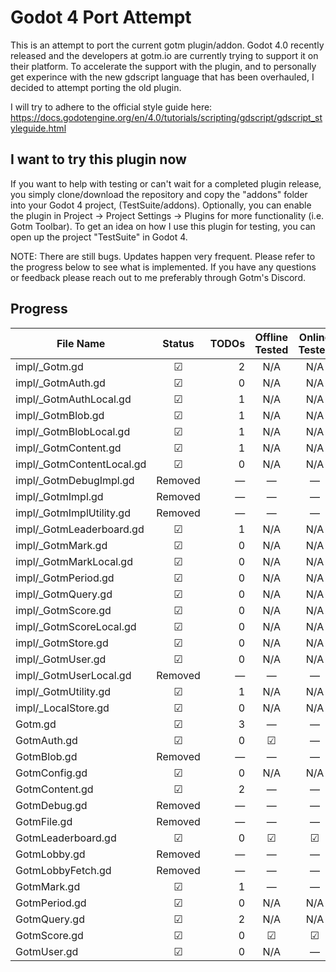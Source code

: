 # Godot 4 Port Attempt

This is an attempt to port the current gotm plugin/addon.
Godot 4.0 recently released and the developers at gotm.io are currently trying to support it on their platform.
To accelerate the support with the plugin, and to personally get experince with the new gdscript language that has been overhauled, I decided to attempt porting the old plugin.

I will try to adhere to the official style guide here: https://docs.godotengine.org/en/4.0/tutorials/scripting/gdscript/gdscript_styleguide.html


## I want to try this plugin now

If you want to help with testing or can't wait for a completed plugin release, you simply clone/download the repository and copy the "addons" folder into your Godot 4 project, (TestSuite/addons). Optionally, you can enable the plugin in Project -> Project Settings -> Plugins for more functionality (i.e. Gotm Toolbar). To get an idea on how I use this plugin for testing, you can open up the project "TestSuite" in Godot 4.

NOTE: There are still bugs. Updates happen very frequent. Please refer to the progress below to see what is implemented. If you have any questions or feedback please reach out to me preferably through Gotm's Discord.


## Progress
| File Name                 | Status  | TODOs | Offline Tested | Online Tested | Unit Tested | Documentation | Reviewed |
| ------------------------- |:-------:| -----:|:--------------:|:-------------:|:-----------:|:-------------:|:--------:|
| impl/_Gotm.gd             | ☑      | 2     | N/A            | N/A           | —           | —             | —        |
| impl/_GotmAuth.gd         | ☑      | 0     | N/A            | N/A           | —           | —             | —        |
| impl/_GotmAuthLocal.gd    | ☑      | 1     | N/A            | N/A           | —           | —             | —        |
| impl/_GotmBlob.gd         | ☑      | 1     | N/A            | N/A           | —           | —             | —        |
| impl/_GotmBlobLocal.gd    | ☑      | 1     | N/A            | N/A           | —           | —             | —        |
| impl/_GotmContent.gd      | ☑      | 1     | N/A            | N/A           | —           | —             | —        |
| impl/_GotmContentLocal.gd | ☑      | 0     | N/A            | N/A           | —           | —             | —        |
| impl/_GotmDebugImpl.gd    | Removed | —     | —              | —             | —           | —             | —        |
| impl/_GotmImpl.gd         | Removed | —     | —              | —             | —           | —             | —        |
| impl/_GotmImplUtility.gd  | Removed | —     | —              | —             | —           | —             | —        |
| impl/_GotmLeaderboard.gd  | ☑      | 1     | N/A            | N/A           | —           | —             | —        |
| impl/_GotmMark.gd         | ☑      | 0     | N/A            | N/A           | —           | —             | —        |
| impl/_GotmMarkLocal.gd    | ☑      | 0     | N/A            | N/A           | —           | —             | —        |
| impl/_GotmPeriod.gd       | ☑      | 0     | N/A            | N/A           | —           | —             | —        |
| impl/_GotmQuery.gd        | ☑      | 0     | N/A            | N/A           | —           | —             | —        |
| impl/_GotmScore.gd        | ☑      | 0     | N/A            | N/A           | —           | —             | —        |
| impl/_GotmScoreLocal.gd   | ☑      | 0     | N/A            | N/A           | —           | —             | —        |
| impl/_GotmStore.gd        | ☑      | 0     | N/A            | N/A           | —           | —             | —        |
| impl/_GotmUser.gd         | ☑      | 0     | N/A            | N/A           | —           | —             | —        |
| impl/_GotmUserLocal.gd    | Removed | —     | —              | —             | —           | —             | —        |
| impl/_GotmUtility.gd      | ☑      | 1     | N/A            | N/A           | —           | —             | —        |
| impl/_LocalStore.gd       | ☑      | 0     | N/A            | N/A           | —           | —             | —        |
| Gotm.gd                   | ☑      | 3     | —              | —             | —           | —             | —        |
| GotmAuth.gd               | ☑      | 0     | ☑              | —             | —           | ☑            | —        |
| GotmBlob.gd               | Removed | —     | —              | —             | —           | —             | —        |
| GotmConfig.gd             | ☑      | 0     | N/A            | N/A           | —           | ☑             | —        |
| GotmContent.gd            | ☑      | 2     | —              | —             | —           | Some          | —        |
| GotmDebug.gd              | Removed | —     | —              | —             | —           | —             | —        |
| GotmFile.gd               | Removed | —     | —              | —             | —           | —             | —        |
| GotmLeaderboard.gd        | ☑      | 0     | ☑              | ☑            | —           | Some          | —        |
| GotmLobby.gd              | Removed | —     | —              | —             | —           | —             | —        |
| GotmLobbyFetch.gd         | Removed | —     | —              | —             | —           | —             | —        |
| GotmMark.gd               | ☑      | 1     | —              | —             | —           | Some          | —        |
| GotmPeriod.gd             | ☑      | 0     | N/A            | N/A           | —           | ☑             | —        |
| GotmQuery.gd              | ☑      | 2     | N/A            | N/A           | —           | ☑             | —        |
| GotmScore.gd              | ☑      | 0     | ☑              | ☑            | —           | Some          | —        |
| GotmUser.gd               | ☑      | 0     | N/A            | —             | —           | ☑             | —        |
